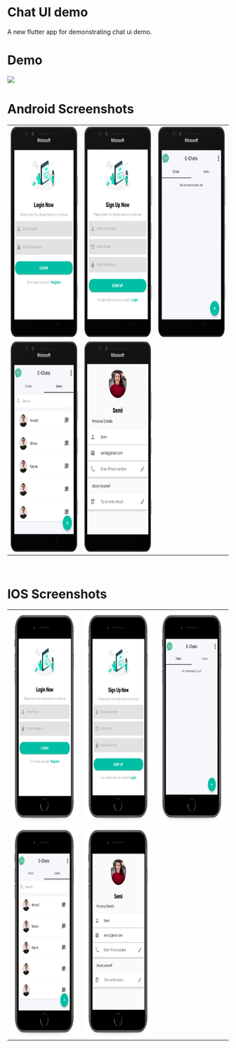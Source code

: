 # Chat UI demo
A new flutter app for demonstrating chat ui demo.

# Demo
<img src="https://github.com/MarvelApps-Flutter/chat_ui_demo/blob/master/media/gif/demo.gif" height="480px"></td>

# Android Screenshots

<table>
  <tr>
    <td><img src="https://github.com/MarvelApps-Flutter/chat_ui_demo/blob/master/media/android/android1.png" height="480px"></td>
    <td><img src="https://github.com/MarvelApps-Flutter/chat_ui_demo/blob/master/media/android/android2.png" height="480px"></td>
     <td><img src="https://github.com/MarvelApps-Flutter/chat_ui_demo/blob/master/media/android/android3.png" height="480px"></td>
  </tr>
  <tr>
    <td><img src="https://github.com/MarvelApps-Flutter/chat_ui_demo/blob/master/media/android/android4.png" height="480px"></td>
    <td><img src="https://github.com/MarvelApps-Flutter/chat_ui_demo/blob/master/media/android/android5.png" height="480px"></td>
  </tr>
 </table>
</br>

# IOS Screenshots

<table>
  <tr>
    <td><img src="https://github.com/MarvelApps-Flutter/chat_ui_demo/blob/master/media/ios/ios1.png" height="480px"></td>
    <td><img src="https://github.com/MarvelApps-Flutter/chat_ui_demo/blob/master/media/ios/ios2.png" height="480px"></td>
    <td><img src="https://github.com/MarvelApps-Flutter/chat_ui_demo/blob/master/media/ios/ios3.png" height="480px"></td>
  </tr>
   <tr>
    <td><img src="https://github.com/MarvelApps-Flutter/chat_ui_demo/blob/master/media/ios/ios4.png" height="480px"></td>
    <td><img src="https://github.com/MarvelApps-Flutter/chat_ui_demo/blob/master/media/ios/ios5.png" height="480px"></td>
  </tr>
 </table>
